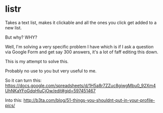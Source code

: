 # listr

Takes a text list, makes it clickable and all the ones you click get added to a new list.

But why? WHY?

Well, I'm solving a very specific problem I have which is if I ask a question via Google Form and get say 300 answers, it's a lot of faff editing this down.

This is my attempt to solve this.

Probably no use to you but very useful to me.

So it can turn this:
https://docs.google.com/spreadsheets/d/1H5a8r7ZZuc8giwgMbu0_92Xm4UhNKaYFoGdqHluCjOw/edit#gid=597451467

Into this:
http://b3ta.com/blog/51-things-you-shouldnt-put-in-your-profile-pics/

